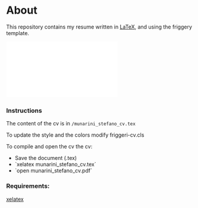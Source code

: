 # About

This repository contains my resume written in [LaTeX](https://www.latex-project.org), and using the friggery template.

![Resume](munarini_stefano_cv.pdf)

### Instructions

The content of the cv is in `/munarini_stefano_cv.tex`

To update the style and the colors modify friggeri-cv.cls

To compile and open the cv the cv:
<ul>
<li>Save the document (.tex)</li>
<li>`xelatex munarini_stefano_cv.tex`</li>
<li>`open munarini_stefano_cv.pdf`</li>
</ul>

### Requirements:
[xelatex](http://www.texts.io/support/0001/)
